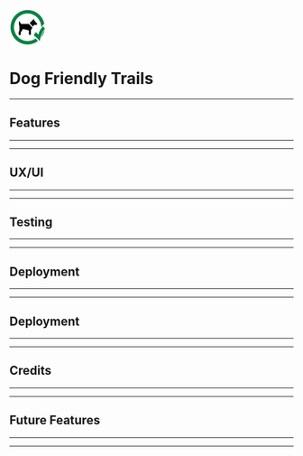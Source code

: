 ![CI logo](assets/images/dogs-allowed-small.jpg)

# Dog Friendly Trails


------

## Features

------


------

## UX/UI

------


------

## Testing

------


------

## Deployment

------


------

## Deployment

------


------

## Credits

------


------

## Future Features

------


------